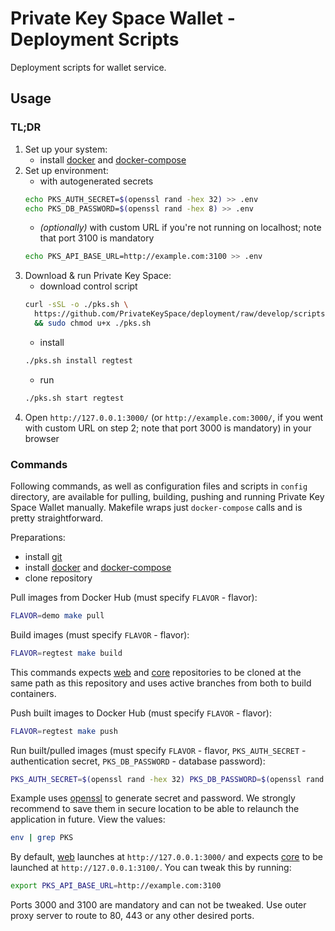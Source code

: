 # Private Key Space Wallet - Deployment Scripts

Deployment scripts for wallet service.

## Usage

### TL;DR

1. Set up your system:
    * install [docker](https://docs.docker.com/install/) and [docker-compose](https://docs.docker.com/compose/)
2. Set up environment:
    * with autogenerated secrets
    ```bash
    echo PKS_AUTH_SECRET=$(openssl rand -hex 32) >> .env
    echo PKS_DB_PASSWORD=$(openssl rand -hex 8) >> .env
    ```
    * *(optionally)* with custom URL if you're not running on localhost; note that port 3100 is mandatory
    ```bash
    echo PKS_API_BASE_URL=http://example.com:3100 >> .env
    ```
3. Download & run Private Key Space:
    * download control script
    ```bash
    curl -sSL -o ./pks.sh \
      https://github.com/PrivateKeySpace/deployment/raw/develop/scripts/pks.sh \
      && sudo chmod u+x ./pks.sh
    ```
    * install
    ```bash
    ./pks.sh install regtest
    ```
    * run
    ```bash
    ./pks.sh start regtest
    ```
4. Open `http://127.0.0.1:3000/` (or `http://example.com:3000/`, if you went with custom URL on step 2; note that port 3000 is mandatory) in your browser

### Commands

Following commands, as well as configuration files and scripts in `config` directory, are available for pulling, building, pushing and running Private Key Space Wallet manually.
Makefile wraps just `docker-compose` calls and is pretty straightforward.

Preparations:
  * install [git](https://git-scm.com/)
  * install [docker](https://docs.docker.com/install/) and [docker-compose](https://docs.docker.com/compose/)
  * clone repository

Pull images from Docker Hub (must specify `FLAVOR` - flavor):
```bash
FLAVOR=demo make pull
```

Build images (must specify `FLAVOR` - flavor):
```bash
FLAVOR=regtest make build
```
This commands expects [web](https://github.com/PrivateKeySpace/web) and [core](https://github.com/PrivateKeySpace/core) repositories to be cloned at the same path as this repository and uses active branches from both to build containers.

Push built images to Docker Hub (must specify `FLAVOR` - flavor):
```bash
FLAVOR=regtest make push
```

Run built/pulled images (must specify `FLAVOR` - flavor, `PKS_AUTH_SECRET` - authentication secret, `PKS_DB_PASSWORD` - database password):
```bash
PKS_AUTH_SECRET=$(openssl rand -hex 32) PKS_DB_PASSWORD=$(openssl rand -hex 8) FLAVOR=regtest make run
```
Example uses [openssl](https://www.openssl.org/) to generate secret and password. 
We strongly recommend to save them in secure location to be able to relaunch the application in future.
View the values:
```bash
env | grep PKS
```

By default, [web](https://github.com/PrivateKeySpace/web) launches at `http://127.0.0.1:3000/`
and expects [core](https://github.com/PrivateKeySpace/core) to be launched at `http://127.0.0.1:3100/`.
You can tweak this by running:
```bash
export PKS_API_BASE_URL=http://example.com:3100
```
Ports 3000 and 3100 are mandatory and can not be tweaked. Use outer proxy server to route to 80, 443 or any other desired ports.
